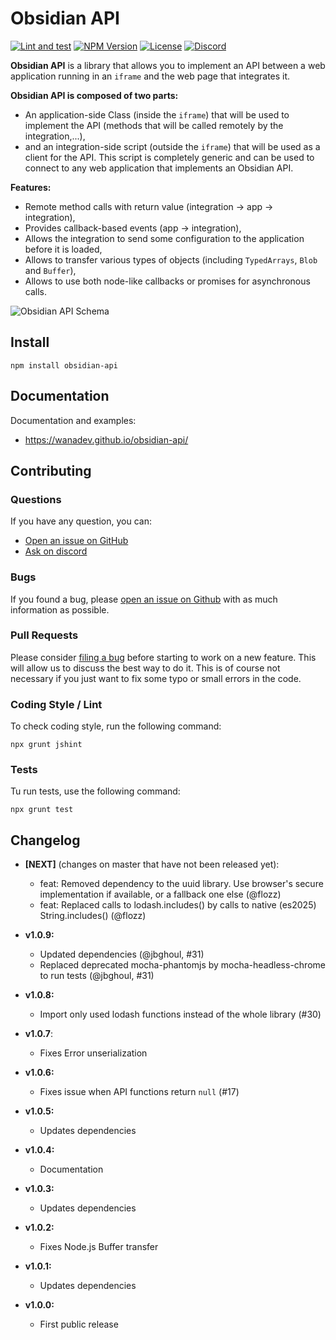 # Obsidian API

[![Lint and test](https://github.com/wanadev/obsidian-api/actions/workflows/tests.yml/badge.svg)](https://github.com/wanadev/obsidian-api/actions/workflows/tests.yml)
[![NPM Version](http://img.shields.io/npm/v/obsidian-api.svg?style=flat)](https://www.npmjs.com/package/obsidian-api)
[![License](http://img.shields.io/npm/l/obsidian-api.svg?style=flat)](https://github.com/wanadev/obsidian-api/blob/master/LICENSE)
[![Discord](https://img.shields.io/badge/chat-Discord-8c9eff?logo=discord&logoColor=ffffff)](https://discord.gg/BmUkEdMuFp)

**Obsidian API** is a library that allows you to implement an API between a web
application running in an `iframe` and the web page that integrates it.

**Obsidian API is composed of two parts:**

* An application-side Class (inside the `iframe`) that will be used to
  implement the API (methods that will be called remotely by the
  integration,...),
* and an integration-side script (outside the `iframe`) that will be used as
  a client for the API. This script is completely generic and can be used to
  connect to any web application that implements an Obsidian API.

**Features:**

* Remote method calls with return value (integration → app → integration),
* Provides callback-based events (app → integration),
* Allows the integration to send some configuration to the application before
  it is loaded,
* Allows to transfer various types of objects (including `TypedArrays`,
  `Blob` and `Buffer`),
* Allows to use both node-like callbacks or promises for asynchronous calls.

![Obsidian API Schema](./doc/images/obsidian-api-schema.png)


## Install

    npm install obsidian-api


## Documentation

Documentation and examples:

* https://wanadev.github.io/obsidian-api/


## Contributing

### Questions

If you have any question, you can:

* [Open an issue on GitHub][gh-issue]
* [Ask on discord][discord]

### Bugs

If you found a bug, please [open an issue on Github][gh-issue] with as much information as possible.

### Pull Requests

Please consider [filing a bug][gh-issue] before starting to work on a new feature. This will allow us to discuss the best way to do it. This is of course not necessary if you just want to fix some typo or small errors in the code.

### Coding Style / Lint

To check coding style, run the following command:

    npx grunt jshint

### Tests

Tu run tests, use the following command:

    npx grunt test


[gh-issue]: https://github.com/wanadev/obsidian-api/issues
[discord]: https://discord.gg/BmUkEdMuFp


## Changelog

* **[NEXT]** (changes on master that have not been released yet):

  * feat: Removed dependency to the uuid library. Use browser's secure implementation if available, or a fallback one else (@flozz)
  * feat: Replaced calls to lodash.includes() by calls to native (es2025) String.includes() (@flozz)

* **v1.0.9:**

  * Updated dependencies (@jbghoul, #31)
  * Replaced deprecated mocha-phantomjs by mocha-headless-chrome to run tests (@jbghoul, #31)

* **v1.0.8:**

  * Import only used lodash functions instead of the whole library (#30)

* **v1.0.7**:

  * Fixes Error unserialization

* **v1.0.6:**

  * Fixes issue when API functions return `null` (#17)

* **v1.0.5:**

  * Updates dependencies

* **v1.0.4:**

  * Documentation

* **v1.0.3:**

  * Updates dependencies

* **v1.0.2:**

  * Fixes Node.js Buffer transfer

* **v1.0.1:**

  * Updates dependencies

* **v1.0.0:**

  * First public release
